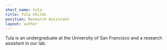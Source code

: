 ```yaml
---
short_name: tula
title: Tula Childs
position: Research Assistant
layout: author
---
```


Tula is an undergraduate at the University of San Francisco and a research assistant in our lab.
